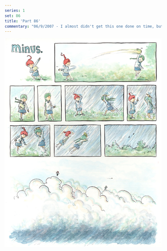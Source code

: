 ```yaml
---
series: 1
set: 86
title: 'Part 86'
commentary: "06/9/2007 - I almost didn't get this one done on time, but don't worry gang, it was only because of a sudden complete lack of interest in drawing comics! <a href=\"http://www.comet7.com/washedashorecomic/wa_p1.php\" target=\"_blank\">Here's a link!</a>"
---
```


![](../../../../assets/minus/part-86/minus86.jpg)